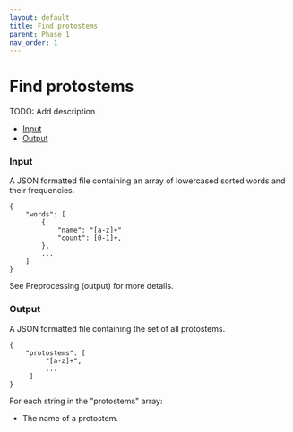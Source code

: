 ```yaml
---
layout: default
title: Find protostems
parent: Phase 1
nav_order: 1
---
```


# Find protostems

TODO: Add description

+ [Input](#input)
+ [Output](#output)

### Input

A JSON formatted file containing an array of lowercased sorted words and their frequencies.

```
{
    "words": [
        {
            "name": "[a-z]+"
            "count": [0-1]+,
        },
        ...
    ]
}
```

See Preprocessing (output) for more details.

### Output

A JSON formatted file containing the set of all protostems.

```
{
    "protostems": [
         "[a-z]+",
         ...
     ]
}
```

For each string in the "protostems" array:

+ The name of a protostem.
